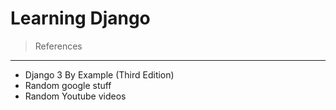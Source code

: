 # Learning Django


> References
-------------
- Django 3 By Example (Third Edition)
- Random google stuff
- Random Youtube videos